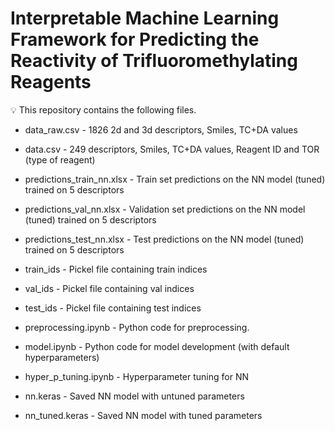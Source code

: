 # Interpretable Machine Learning Framework for Predicting the Reactivity of Trifluoromethylating Reagents

💡 This repository contains the following files.

 - data_raw.csv - 1826 2d and 3d descriptors, Smiles, TC+DA values

 - data.csv - 249 descriptors, Smiles, TC+DA values, Reagent ID and TOR (type of reagent)

 - predictions_train_nn.xlsx - Train set predictions on the NN model (tuned) trained on 5 descriptors

 - predictions_val_nn.xlsx - Validation set predictions on the NN model (tuned) trained on 5 descriptors

 - predictions_test_nn.xlsx - Test predictions on the NN model (tuned) trained on 5 descriptors

 - train_ids - Pickel file containing train indices

 - val_ids - Pickel file containing val indices

 - test_ids - Pickel file containing test indices

 - preprocessing.ipynb - Python code for preprocessing.

 - model.ipynb - Python code for model development (with default hyperparameters)

 - hyper_p_tuning.ipynb - Hyperparameter tuning for NN

 - nn.keras - Saved NN model with untuned parameters

 - nn_tuned.keras - Saved NN model with tuned parameters






